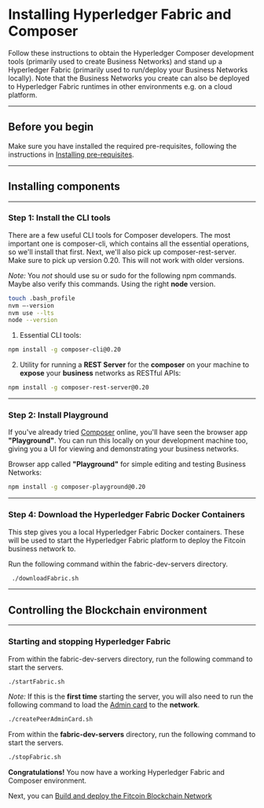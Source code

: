 # Installing Hyperledger Fabric and Composer

Follow these instructions to obtain the Hyperledger Composer development tools (primarily used to create Business Networks) and stand up a Hyperledger Fabric (primarily used to run/deploy your Business Networks locally). Note that the Business Networks you create can also be deployed to Hyperledger Fabric runtimes in other environments e.g. on a cloud platform.

---

## Before you begin

Make sure you have installed the required pre-requisites, following the instructions in [Installing pre-requisites](../README.md).

---

## Installing components

---

### Step 1: Install the CLI tools

There are a few useful CLI tools for Composer developers. The most important one is composer-cli, which contains all the essential operations, so we'll install that first. Next, we'll also pick up composer-rest-server. Make sure to pick up version 0.20. This will not work with older versions.

_Note:_ You *not* should use su or sudo for the following npm commands. Maybe also verify this commands. Using the right **node** version.
```sh
touch .bash_profile
nvm —-version
nvm use --lts
node --version
```

1. Essential CLI tools:    
```sh
npm install -g composer-cli@0.20
```

2. Utility for running a **REST Server** for the **composer** on your machine to **expose** your **business** networks as RESTful APIs:
```sh  
npm install -g composer-rest-server@0.20
```

---

### Step 2: Install Playground

If you've already tried [Composer](https://composer-playground.mybluemix.net/) online, you'll have seen the browser app **"Playground"**. You can run this locally on your development machine too, giving you a UI for viewing and demonstrating your business networks.

Browser app called **"Playground"** for simple editing and testing Business Networks:
```sh
npm install -g composer-playground@0.20
```

---

### Step 4: Download the Hyperledger Fabric Docker Containers

This step gives you a local Hyperledger Fabric Docker containers. These will be used to start the Hyperledger Fabric platform to deploy the Fitcoin business network to.

Run the following command within the fabric-dev-servers directory.
```sh
 ./downloadFabric.sh
```
---

## Controlling the Blockchain environment

---

### Starting and stopping Hyperledger Fabric

From within the fabric-dev-servers directory, run the following command to start the servers.
```sh
./startFabric.sh
```

_Note:_ If this is the **first time** starting the server, you will also need to run the following command to load the [Admin card](https://hyperledger.github.io/composer/v0.16/playground/id-cards-playground) to the **network**.

```sh
./createPeerAdminCard.sh
```

From within the **fabric-dev-servers** directory, run the following command to start the servers.
```sh
./stopFabric.sh
```

**Congratulations!** You now have a working Hyperledger Fabric and Composer environment.

Next, you can [Build and deploy the Fitcoin Blockchain Network](../wolfpack-fitclub-fitcoin/README.md)